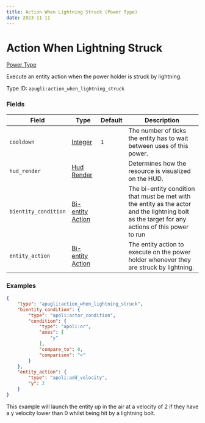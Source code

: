 ```yaml
---
title: Action When Lightning Struck (Power Type)
date: 2023-11-11
---
```


# Action When Lightning Struck

[Power Type](../power_types.md)

Execute an entity action when the power holder is struck by lightning.

Type ID: `apugli:action_when_lightning_struck`


### Fields

Field | Type | Default | Description
------|------|---------|------------
`cooldown` | [Integer](https://origins.readthedocs.io/en/latest/types/data_types/integer/) | `1` | The number of ticks the entity has to wait between uses of this power.
`hud_render` | [Hud Render](https://origins.readthedocs.io/en/latest/types/data_types/hud_render) | | Determines how the resource is visualized on the HUD.
`bientity_condition` | [Bi-entity Action](../bientity_action_types.md) | | The bi-entity condition that must be met with the entity as the actor and the lightning bolt as the target for any actions of this power to run
`entity_action` | [Bi-entity Action](../bientity_action_types.md) | | The entity action to execute on the power holder whenever they are struck by lightning.

### Examples

```json
{
    "type": "apugli:action_when_lightning_struck",
    "bientity_condition": {
        "type": "apoli:actor_condition",
        "condition": {
            "type": "apoli:or",
            "axes": [
                "y"
            ],
            "compare_to": 0,
            "comparison": "<"
        }
    },
    "entity_action": {
        "type": "apoli:add_velocity",
        "y": 2
    }
}
```
This example will launch the entity up in the air at a velocity of 2 if they have a y velocity lower than 0 whilst being hit by a lightning bolt.